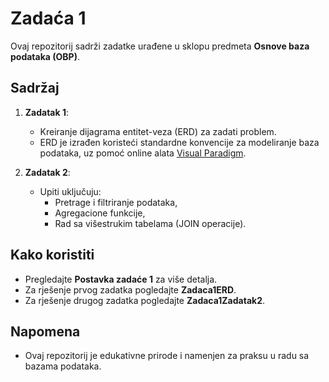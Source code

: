 # Zadaća 1
Ovaj repozitorij sadrži zadatke urađene u sklopu predmeta **Osnove baza podataka (OBP)**.  

## Sadržaj
1. **Zadatak 1**:  
   - Kreiranje dijagrama entitet-veza (ERD) za zadati problem.
   - ERD je izrađen koristeći standardne konvencije za modeliranje baza podataka, uz pomoć online alata [Visual Paradigm](https://online.visual-paradigm.com).

2. **Zadatak 2**:  
   - Upiti uključuju:
     - Pretrage i filtriranje podataka,
     - Agregacione funkcije,
     - Rad sa višestrukim tabelama (JOIN operacije).  

## Kako koristiti
- Pregledajte **Postavka zadaće 1** za više detalja.
- Za rješenje prvog zadatka pogledajte **Zadaca1ERD**.  
- Za rješenje drugog zadatka pogledajte **Zadaca1Zadatak2**. 

## Napomena
- Ovaj repozitorij je edukativne prirode i namenjen za praksu u radu sa bazama podataka.
